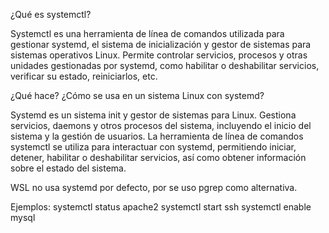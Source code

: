 ¿Qué es systemctl?

Systemctl es una herramienta de línea de comandos utilizada para gestionar systemd, el sistema de inicialización y gestor de sistemas para sistemas operativos Linux. Permite controlar servicios, procesos y otras unidades gestionadas por systemd, como habilitar o deshabilitar servicios, verificar su estado, reiniciarlos, etc. 

¿Qué hace? ¿Cómo se usa en un sistema Linux con systemd?

Systemd es un sistema init y gestor de sistemas para Linux. Gestiona servicios, daemons y otros procesos del sistema, incluyendo el inicio del sistema y la gestión de usuarios. La herramienta de línea de comandos systemctl se utiliza para interactuar con systemd, permitiendo iniciar, detener, habilitar o deshabilitar servicios, así como obtener información sobre el estado del sistema. 

WSL no usa systemd por defecto, por se uso pgrep como alternativa.



Ejemplos:
systemctl status apache2
systemctl start ssh
systemctl enable mysql
